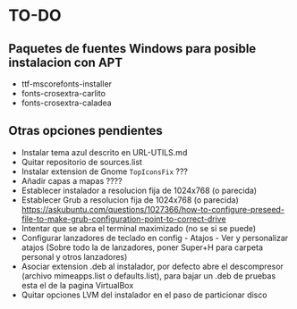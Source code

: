 # TO-DO
## Paquetes de fuentes Windows para posible instalacion con APT
- ttf-mscorefonts-installer
- fonts-crosextra-carlito 
- fonts-crosextra-caladea

## Otras opciones pendientes
- Instalar tema azul descrito en URL-UTILS.md
- Quitar repositorio de sources.list
- Instalar extension de Gnome `TopIconsFix` ???
- Añadir capas a mapas ????
- Establecer instalador a resolucion fija de 1024x768 (o parecida)
- Establecer Grub a resolucion fija de 1024x768 (o parecida)
  https://askubuntu.com/questions/1027366/how-to-configure-preseed-file-to-make-grub-configuration-point-to-correct-drive
- Intentar que se abra el terminal maximizado (no se si se puede)
- Configurar lanzadores de teclado en config - Atajos - Ver y personalizar atajos (Sobre todo la de lanzadores, poner Super+H para carpeta personal y otros lanzadores)
- Asociar extension .deb al instalador, por defecto abre el descompresor (archivo mimeapps.list o defaults.list), para bajar un .deb de pruebas esta el de la pagina VirtualBox
- Quitar opciones LVM del instalador en el paso de particionar disco
